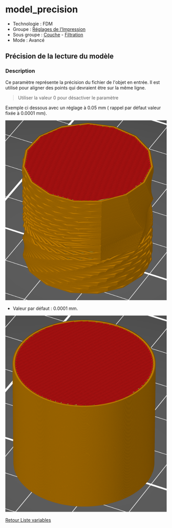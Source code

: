 # model_precision

* Technologie : FDM
* Groupe : [Réglages de l'Impression](../print_settings/print_settings.md)
* Sous groupe : [Couche](../print_settings/print_settings.md#couche) - [Filtration](../print_settings/print_settings.md#filtration)
* Mode : Avancé

## Précision de la lecture du modèle

### Description

Ce paramètre représente la précision du fichier de l'objet en entrée.  Il est utilisé pour aligner des points qui devraient être sur la même ligne.

> Utiliser la valeur  0 pour désactiver le paramètre

Exemple ci dessous avec un réglage à 0.05 mm ( rappel par défaut valeur fixée à  0.0001 mm).

![Exemple de réglage ou le paramètre empêche d'avoir un seul périmètre](./images/model_precision/001.png)

* Valeur par défaut : 0.0001 mm.

![Réglage normale](./images/model_precision/002.png)


[Retour Liste variables](variable_list.md)
